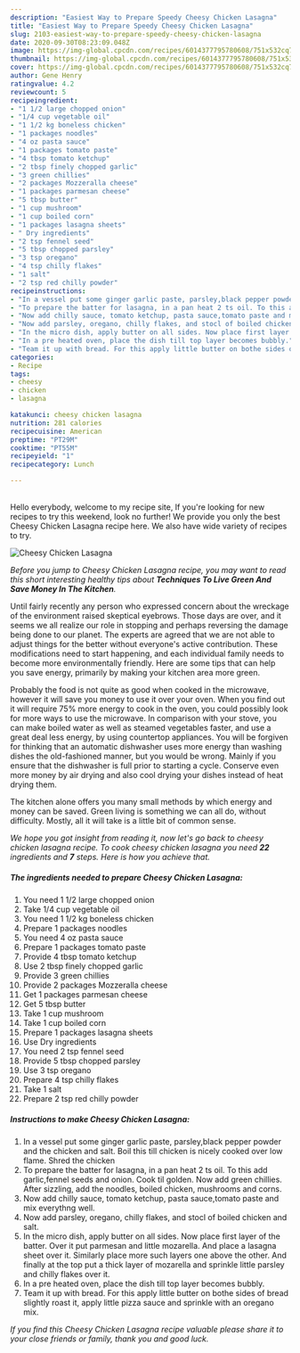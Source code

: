 ```yaml
---
description: "Easiest Way to Prepare Speedy Cheesy Chicken Lasagna"
title: "Easiest Way to Prepare Speedy Cheesy Chicken Lasagna"
slug: 2103-easiest-way-to-prepare-speedy-cheesy-chicken-lasagna
date: 2020-09-30T08:23:09.048Z
image: https://img-global.cpcdn.com/recipes/6014377795780608/751x532cq70/cheesy-chicken-lasagna-recipe-main-photo.jpg
thumbnail: https://img-global.cpcdn.com/recipes/6014377795780608/751x532cq70/cheesy-chicken-lasagna-recipe-main-photo.jpg
cover: https://img-global.cpcdn.com/recipes/6014377795780608/751x532cq70/cheesy-chicken-lasagna-recipe-main-photo.jpg
author: Gene Henry
ratingvalue: 4.2
reviewcount: 5
recipeingredient:
- "1 1/2 large chopped onion"
- "1/4 cup vegetable oil"
- "1 1/2 kg boneless chicken"
- "1 packages noodles"
- "4 oz pasta sauce"
- "1 packages tomato paste"
- "4 tbsp tomato ketchup"
- "2 tbsp finely chopped garlic"
- "3 green chillies"
- "2 packages Mozzeralla cheese"
- "1 packages parmesan cheese"
- "5 tbsp butter"
- "1 cup mushroom"
- "1 cup boiled corn"
- "1 packages lasagna sheets"
- " Dry ingredients"
- "2 tsp fennel seed"
- "5 tbsp chopped parsley"
- "3 tsp oregano"
- "4 tsp chilly flakes"
- "1 salt"
- "2 tsp red chilly powder"
recipeinstructions:
- "In a vessel put some ginger garlic paste, parsley,black pepper powder and the chicken and salt. Boil this till chicken is nicely cooked over low flame. Shred the chicken"
- "To prepare the batter for lasagna, in a pan heat 2 ts oil. To this add garlic,fennel seeds and onion. Cook til golden. Now add green chillies. After sizzling, add the noodles, boiled chicken, mushrooms and corns."
- "Now add chilly sauce, tomato ketchup, pasta sauce,tomato paste and mix everythng well."
- "Now add parsley, oregano, chilly flakes, and stocl of boiled chicken and salt."
- "In the micro dish, apply butter on all sides. Now place first layer of the batter. Over it put parmesan and little mozarella. And place a lasagna sheet over it. Similarly place more such layers one above the other. And finally at the top put a thick layer of mozarella and sprinkle little parsley and chilly flakes over it."
- "In a pre heated oven, place the dish till top layer becomes bubbly."
- "Team it up with bread. For this apply little butter on bothe sides of bread slightly roast it, apply little pizza sauce and sprinkle with an oregano mix."
categories:
- Recipe
tags:
- cheesy
- chicken
- lasagna

katakunci: cheesy chicken lasagna 
nutrition: 281 calories
recipecuisine: American
preptime: "PT29M"
cooktime: "PT55M"
recipeyield: "1"
recipecategory: Lunch

---
```

<br>
Hello everybody, welcome to my recipe site, If you're looking for new recipes to try this weekend, look no further! We provide you only the best Cheesy Chicken Lasagna recipe here. We also have wide variety of recipes to try.
<br>


![Cheesy Chicken Lasagna](https://img-global.cpcdn.com/recipes/6014377795780608/751x532cq70/cheesy-chicken-lasagna-recipe-main-photo.jpg)

<i>Before you jump to Cheesy Chicken Lasagna recipe, you may want to read this short interesting healthy tips about 
<strong>Techniques To Live Green And Save Money In The Kitchen</strong>.</i>
</br>

Until fairly recently any person who expressed concern about the wreckage of the environment raised skeptical eyebrows. Those days are over, and it seems we all realize our role in stopping and perhaps reversing the damage being done to our planet. The experts are agreed that we are not able to adjust things for the better without everyone's active contribution. These modifications need to start happening, and each individual family needs to become more environmentally friendly. Here are some tips that can help you save energy, primarily by making your kitchen area more green.

Probably the food is not quite as good when cooked in the microwave, however it will save you money to use it over your oven. When you find out it will require 75% more energy to cook in the oven, you could possibly look for more ways to use the microwave. In comparison with your stove, you can make boiled water as well as steamed vegetables faster, and use a great deal less energy, by using countertop appliances. You will be forgiven for thinking that an automatic dishwasher uses more energy than washing dishes the old-fashioned manner, but you would be wrong. Mainly if you ensure that the dishwasher is full prior to starting a cycle. Conserve even more money by air drying and also cool drying your dishes instead of heat drying them.

The kitchen alone offers you many small methods by which energy and money can be saved. Green living is something we can all do, without difficulty. Mostly, all it will take is a little bit of common sense.


<i>We hope you got insight from reading it, now let's go back to cheesy chicken lasagna recipe. To cook cheesy chicken lasagna you need <strong>22</strong> ingredients and <strong>7</strong> steps. Here is how you achieve that.
</i>

##### The ingredients needed to prepare Cheesy Chicken Lasagna:

1. You need 1 1/2 large chopped onion
1. Take 1/4 cup vegetable oil
1. You need 1 1/2 kg boneless chicken
1. Prepare 1 packages noodles
1. You need 4 oz pasta sauce
1. Prepare 1 packages tomato paste
1. Provide 4 tbsp tomato ketchup
1. Use 2 tbsp finely chopped garlic
1. Provide 3 green chillies
1. Provide 2 packages Mozzeralla cheese
1. Get 1 packages parmesan cheese
1. Get 5 tbsp butter
1. Take 1 cup mushroom
1. Take 1 cup boiled corn
1. Prepare 1 packages lasagna sheets
1. Use  Dry ingredients
1. You need 2 tsp fennel seed
1. Provide 5 tbsp chopped parsley
1. Use 3 tsp oregano
1. Prepare 4 tsp chilly flakes
1. Take 1 salt
1. Prepare 2 tsp red chilly powder


##### Instructions to make Cheesy Chicken Lasagna:

1. In a vessel put some ginger garlic paste, parsley,black pepper powder and the chicken and salt. Boil this till chicken is nicely cooked over low flame. Shred the chicken
1. To prepare the batter for lasagna, in a pan heat 2 ts oil. To this add garlic,fennel seeds and onion. Cook til golden. Now add green chillies. After sizzling, add the noodles, boiled chicken, mushrooms and corns.
1. Now add chilly sauce, tomato ketchup, pasta sauce,tomato paste and mix everythng well.
1. Now add parsley, oregano, chilly flakes, and stocl of boiled chicken and salt.
1. In the micro dish, apply butter on all sides. Now place first layer of the batter. Over it put parmesan and little mozarella. And place a lasagna sheet over it. Similarly place more such layers one above the other. And finally at the top put a thick layer of mozarella and sprinkle little parsley and chilly flakes over it.
1. In a pre heated oven, place the dish till top layer becomes bubbly.
1. Team it up with bread. For this apply little butter on bothe sides of bread slightly roast it, apply little pizza sauce and sprinkle with an oregano mix.


<i>If you find this Cheesy Chicken Lasagna recipe valuable please share it to your close friends or family, thank you and good luck.</i>
